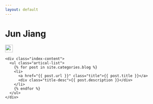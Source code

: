 ```yaml
---
layout: default
---
```


<body>
  <div class="index-wrapper">
    <div class="aside">
      <div class="info-card">
        <h1>Jun Jiang</h1>
        <a href="http://weibo.com/jiangjunv/" target="_blank"><img src="http://www.weibo.com/favicon.ico" width="25"/></a>
      </div>
      <div id="particles-js"></div>
    </div>

    <div class="index-content">
      <ul class="artical-list">
        {% for post in site.categories.blog %}
        <li>
          <a href="{{ post.url }}" class="title">{{ post.title }}</a>
          <div class="title-desc">{{ post.description }}</div>
        </li>
        {% endfor %}
      </ul>
    </div>
  </div>
</body>
